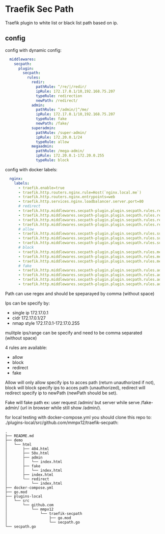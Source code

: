 # Traefik Sec Path

Traefik plugin to white list or black list path based on ip.


## config

config with dynamic config:

```yml
  middlewares:
    secpath:
      plugin:
        secpath:
          rules:
            redir:
              pathRule: ^/re/|/redir/
              ipRule: 172.17.0.1/10,192.168.75.207
              typeRule: redirection
              newPath: /redirect/
            admin:
              pathRule: ^/admin/|^/me/
              ipRule: 172.17.0.1/10,192.168.75.207
              typeRule: fake
              newPath: /fake/
            superadmin:
              pathRule: /super-admin/
              ipRule: 172.20.0.1/24
              typeRule: allow
            megaadmin:
              pathRule: /mega-admin/
              ipRule: 172.20.0.1-172.20.0.255
              typeRule: block
```

config with docker labels:

```yml
  nginx:
    labels:
      - traefik.enable=true
      - traefik.http.routers.nginx.rule=Host(`nginx.local.me`)
      - traefik.http.routers.nginx.entrypoints=web
      - traefik.http.services.nginx.loadbalancer.server.port=80
      # redirect
      - traefik.http.middlewares.secpath-plugin.plugin.secpath.rules.redir.pathRule=^/re/|/redir/
      - traefik.http.middlewares.secpath-plugin.plugin.secpath.rules.redir.ipRule=172.17.0.1/10,192.168.75.207
      - traefik.http.middlewares.secpath-plugin.plugin.secpath.rules.redir.typeRule=redirection
      - traefik.http.middlewares.secpath-plugin.plugin.secpath.rules.redir.newPath=/redirect/
      # allow
      - traefik.http.middlewares.secpath-plugin.plugin.secpath.rules.superadmin.pathRule=/super-admin/
      - traefik.http.middlewares.secpath-plugin.plugin.secpath.rules.superadmin.ipRule=172.20.0.1/24
      - traefik.http.middlewares.secpath-plugin.plugin.secpath.rules.superadmin.typeRule=allow
      # block
      - traefik.http.middlewares.secpath-plugin.plugin.secpath.rules.megaadmin.pathRule=/mega-admin/
      - traefik.http.middlewares.secpath-plugin.plugin.secpath.rules.megaadmin.ipRule=172.20.0.1-172.20.0.255
      - traefik.http.middlewares.secpath-plugin.plugin.secpath.rules.megaadmin.typeRule=block
      # fake
      - traefik.http.middlewares.secpath-plugin.plugin.secpath.rules.admin.pathRule=^/admin/|^/me/
      - traefik.http.middlewares.secpath-plugin.plugin.secpath.rules.admin.ipRule=172.17.0.1/10,192.168.75.207
      - traefik.http.middlewares.secpath-plugin.plugin.secpath.rules.admin.typeRule=fake
      - traefik.http.middlewares.secpath-plugin.plugin.secpath.rules.admin.newPath=/fake/
```

Path can use regex and should be speparayed by comma (without space)

Ips can be specify by:

  - single ip  172.17.0.1
  - cidr       172.17.0.1/27
  - nmap style 172.17.0.1-172.17.0.255

mulitple ips/range can be specify and need to be comma separated (without space)


4 rules are available:

- allow
- block
- redirect
- fake

Allow will only allow specify ips to acces path (return unauthorized if not), block will block specify ips to acces path (unauthorized), redirect will redirect specify ip to newPath (newPath should be set).

Fake will fake path ex: user request /admin/ but server while serve /fake-admin/ (url in browser while still show /admin/).


for local testing with docker-compose.yml you should clone this repo to: ./plugins-local/src/github.com/mmpx12/traefik-secpath: 


```
.
├── README.md
├── demo
│   └── html
│       ├── 404.html
│       ├── 50x.html
│       ├── admin
│       │   └── index.html
│       ├── fake
│       │   └── index.html
│       ├── index.html
│       └── redirect
│           └── index.html
├── docker-compose.yml
├── go.mod
├── plugins-local
│   └── src
│       └── github.com
│           └── mmpx12
│               └── traefik-secpath
│                   ├── go.mod
│                   └── secpath.go
└── secpath.go
```
